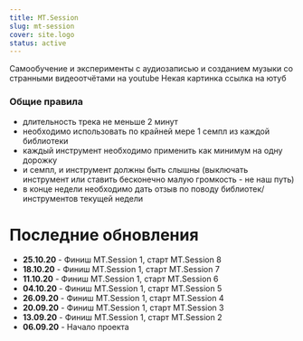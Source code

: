 ```yaml
---
title: MT.Session
slug: mt-session
cover: site.logo
status: active
---
```


Самообучение и эксперименты с аудиозаписью и созданием музыки со странными видеоотчётами на youtube
Некая картинка
ссылка на ютуб

### Общие правила
- длительность трека не меньше 2 минут
- необходимо использовать по крайней мере 1 семпл из каждой библиотеки
- каждый инструмент необходимо применить как минимум на одну дорожку
- и семпл, и инструмент должны быть слышны (выключать инструмент или ставить бесконечно малую громкость - не наш путь)
-	в конце недели необходимо дать отзыв по поводу библиотек/инструментов текущей недели



# Последние обновления
- **25.10.20** - Финиш MT.Session 1, старт MT.Session 8
- **18.10.20** - Финиш MT.Session 1, старт MT.Session 7
- **11.10.20** - Финиш MT.Session 1, старт MT.Session 6
- **04.10.20** - Финиш MT.Session 1, старт MT.Session 5
- **26.09.20** - Финиш MT.Session 1, старт MT.Session 4
- **20.09.20** - Финиш MT.Session 1, старт MT.Session 3
- **13.09.20** - Финиш MT.Session 1, старт MT.Session 2
- **06.09.20** - Начало проекта
